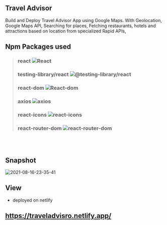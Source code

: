 ## Travel Advisor

Build and Deploy Travel Advisor App using Google Maps. With Geolocation, Google Maps API, Searching for places, Fetching restaurants, hotels and attractions based on location from specialized Rapid APIs,

## Npm Packages used
> ### react ![React](https://img.shields.io/npm/v/react.svg)
> ### testing-library/react ![@testing-library/react](https://img.shields.io/npm/v/@testing-library/react.svg)
> ### react-dom ![React-dom](https://img.shields.io/npm/v/react-dom.svg)
> ### axios ![axios](https://img.shields.io/npm/v/axios.svg)
> ### react-icons ![react-icons](https://img.shields.io/npm/v/react-icons.svg)
> ### react-router-dom ![react-router-dom](https://img.shields.io/npm/v/react-router-dom.svg)
<br/><br/>
## Snapshot 
![2021-08-16-23-35-41](https://user-images.githubusercontent.com/77036158/129611101-b7bf7245-2da5-4bc2-b1bc-38030d4e49bf.png)


## View
- deployed on netlify
## https://traveladvisro.netlify.app/
